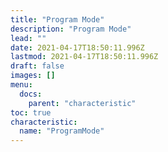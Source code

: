 ```yaml
---
title: "Program Mode"
description: "Program Mode"
lead: ""
date: 2021-04-17T18:50:11.996Z
lastmod: 2021-04-17T18:50:11.996Z
draft: false
images: []
menu:
  docs:
    parent: "characteristic"
toc: true
characteristic:
  name: "ProgramMode"
---
```


